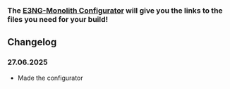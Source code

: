 ### The [E3NG-Monolith Configurator](https://docs.google.com/spreadsheets/d/1D8WqKp-7N43TXyPmcDp5rAgj3pNO3tcqlk9iRl9xlik/edit?usp=sharing) will give you the links to the files you need for your build!

## Changelog

### 27.06.2025

- Made the configurator
